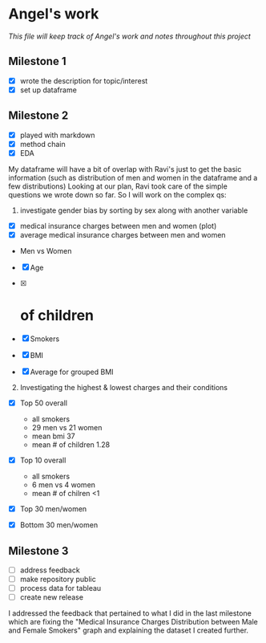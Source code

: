 # Angel's work #
*This file will keep track of Angel's work and notes throughout this project*                           
## Milestone 1 ##
- [x] wrote the description for topic/interest
- [x] set up dataframe
## Milestone 2 ##
- [x] played with markdown
- [x] method chain
- [x] EDA

My dataframe will have a bit of overlap with Ravi's just to get the basic information (such as distribution of men and women in the dataframe and a few distributions)
Looking at our plan, Ravi took care of the simple questions we wrote down so far. So I will work on the complex qs:
1) investigate gender bias by sorting by sex along with another variable
- [x] medical insurance charges between men and women (plot)
- [x] average medical insurance charges between men and women

* Men vs Women
- [x] Age
- [x] # of children
- [x] Smokers
- [x] BMI
- [x] Average for grouped BMI


2) Investigating the highest & lowest charges and their conditions
- [x] Top 50 overall
    - all smokers
    - 29 men vs 21 women
    - mean bmi 37
    - mean # of children 1.28
- [x] Top 10 overall
    - all smokers
    - 6 men vs 4 women
    - mean # of chilren <1
    
- [x] Top 30 men/women
- [x] Bottom 30 men/women
## Milestone 3 ##
- [ ] address feedback
- [ ] make repository public
- [ ] process data for tableau
- [ ] create new release

I addressed the feedback that pertained to what I did in the last milestone which are fixing the "Medical Insurance Charges Distribution between Male and Female Smokers" graph and explaining the dataset I created further.
